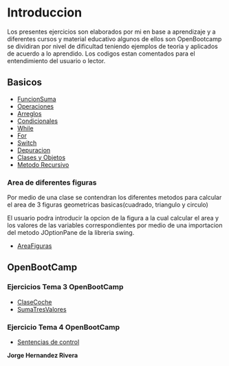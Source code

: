 # Introduccion

Los presentes ejercicios son elaborados por mi en base a aprendizaje y a diferentes cursos y material educativo algunos de ellos son OpenBootcamp se dividiran por nivel de dificultad teniendo ejemplos de teoria y aplicados de acuerdo a lo aprendido. Los codigos estan comentados para el entendimiento del usuario o lector.

## Basicos

* [FuncionSuma](./Basicos/FuncionSuma.java)
* [Operaciones](./Basicos/Operaciones.java)
* [Arreglos](./Basicos/Arreglos.java)
* [Condicionales](./Basicos/Condicionales.java)
* [While](./Basicos/While.java)
* [For](./Basicos/For.java)
* [Switch](./Basicos/Switch.java)
* [Depuracion](./Basicos/Depuracion.java)
* [Clases y Objetos](./Basicos/Objetos.java)
* [Metodo Recursivo](./Basicos/MetodoRecursivo.java)


### Area de diferentes figuras
Por medio de una clase se contendran los diferentes metodos para calcular el area de 3 figuras geometricas basicas(cuadrado, triangulo y circulo)

El usuario podra introducir la opcion de la figura a la cual calcular el area y los valores de las variables correspondientes por medio de una importacion del metodo JOptionPane de la libreria swing.

* [AreaFiguras](./Basicos/Areafiguras.java)


## OpenBootCamp

### Ejercicios Tema 3 OpenBootCamp

* [ClaseCoche](./Ejercicios_Tema3/Coche.java)
* [SumaTresValores](./Ejercicios_Tema3/sumaValores.java)

### Ejercicio Tema 4 OpenBootCamp

* [Sentencias de control](./Ejercicios_Tema4/SentenciasControl.java)



**Jorge Hernandez Rivera**